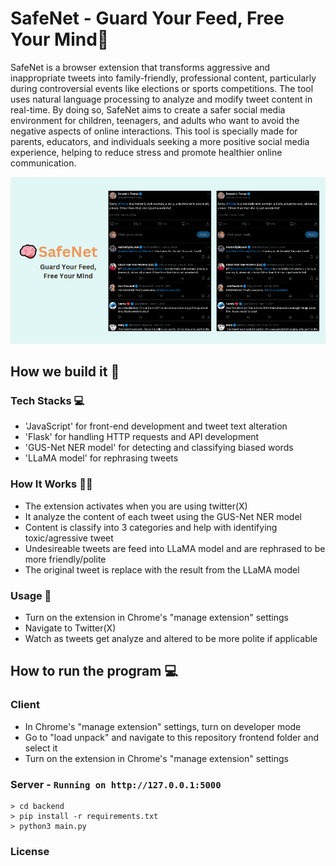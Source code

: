 # SafeNet - Guard Your Feed, Free Your Mind🧠
SafeNet is a browser extension that transforms aggressive and inappropriate tweets into family-friendly, professional content, particularly during controversial events like elections or sports competitions. The tool uses natural language processing to analyze and modify tweet content in real-time. By doing so, SafeNet aims to create a safer social media environment for children, teenagers, and adults who want to avoid the negative aspects of online interactions. This tool is specially made for parents, educators, and individuals seeking a more positive social media experience, helping to reduce stress and promote healthier online communication.


![Image](/public/SafeNet.png)

## How we build it 👷

### Tech Stacks 💻

- 'JavaScript' for front-end development and tweet text alteration
- 'Flask' for handling HTTP requests and API development
- 'GUS-Net NER model' for detecting and classifying biased words
- 'LLaMA model' for rephrasing tweets

### How It Works 🧑‍🍳
- The extension activates when you are using twitter(X)
- It analyze the content of each tweet using the GUS-Net NER model
- Content is classify into 3 categories and help with identifying toxic/agressive tweet
- Undesireable tweets are feed into LLaMA model and are rephrased to be more friendly/polite
- The original tweet is replace with the result from the LLaMA model

### Usage 🍳
- Turn on the extension in Chrome's "manage extension" settings
- Navigate to Twitter(X)
- Watch as tweets get analyze and altered to be more polite if applicable 

## How to run the program 💻
### Client
- In Chrome's "manage extension" settings, turn on developer mode
- Go to "load unpack" and navigate to this repository frontend folder and select it
- Turn on the extension in Chrome's "manage extension" settings

### Server - `Running on http://127.0.0.1:5000`
```shell
> cd backend
> pip install -r requirements.txt
> python3 main.py
```

### License 
